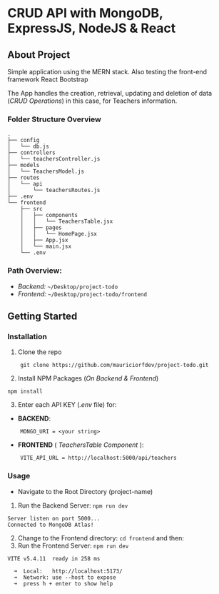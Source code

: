 # CRUD API with MongoDB, ExpressJS, NodeJS & React

## About Project
Simple application using the MERN stack. Also testing the front-end framework React Bootstrap

The App handles the creation, retrieval, updating and deletion of data (*CRUD Operations*) in this case, for Teachers information.


### Folder Structure Overview
```
.
├── config
│   └── db.js
├── controllers
│   └── teachersController.js
├── models
│   └── TeachersModel.js
├── routes
│   └── api
│       └── teachersRoutes.js
├── .env
└── frontend
    ├── src
    │   ├── components
    │   │   └── TeachersTable.jsx
    │   ├── pages
    │   │   └── HomePage.jsx
    │   ├── App.jsx
    │   └── main.jsx
    └── .env
```


### Path Overview: 
- *Backend:* ``~/Desktop/project-todo``
- *Frontend:* ``~/Desktop/project-todo/frontend``

## Getting Started

### Installation
1. Clone the repo
```
    git clone https://github.com/mauriciorfdev/project-todo.git
```

2. Install NPM Packages (*On Backend & Frontend*)
```
npm install
```

3. Enter each API KEY (*.env* file) for:

- __BACKEND__:
```
    MONGO_URI = <your string>
```
- __FRONTEND__ ( *TeachersTable Component* ):

```
    VITE_API_URL = http://localhost:5000/api/teachers
```

### Usage
- Navigate to the Root Directory (project-name)
1. Run the Backend Server: ``npm run dev``
```
Server listen on port 5000...
Connected to MongoDB Atlas!
```
2. Change to the Frontend directory: ``cd frontend`` and then:
3. Run the Frontend Server: ``npm run dev`` 
```
VITE v5.4.11  ready in 258 ms

  ➜  Local:   http://localhost:5173/
  ➜  Network: use --host to expose
  ➜  press h + enter to show help
```
